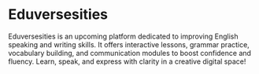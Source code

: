 # Eduversesities
Eduversesities is an upcoming platform dedicated to improving English speaking and writing skills. It offers interactive lessons, grammar practice, vocabulary building, and communication modules to boost confidence and fluency. Learn, speak, and express with clarity in a creative digital space!
